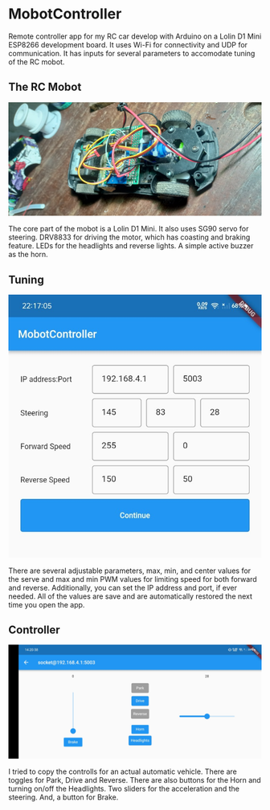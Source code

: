 # MobotController

Remote controller app for my RC car develop with Arduino on a Lolin D1 Mini ESP8266 development board. It uses Wi-Fi for connectivity and UDP for communication. It has inputs for several parameters to accomodate tuning of the RC mobot.

## The RC Mobot

![mobot](docs/2.jpg)

The core part of the mobot is a Lolin D1 Mini. It also uses SG90 servo for steering. DRV8833 for driving the motor, which has coasting and braking feature. LEDs for the headlights and reverse lights. A simple active buzzer as the horn.

## Tuning

![tuning page](docs/3.jpg)

There are several adjustable parameters, max, min, and center values for the serve and max and min PWM values for limiting speed for both forward and reverse. Additionally, you can set the IP address and port, if ever needed. All of the values are save and are automatically restored the next time you open the app.

## Controller

![controller page](docs/4.jpg)

I tried to copy the controlls for an actual automatic vehicle. There are toggles for Park, Drive and Reverse. There are also buttons for the Horn and turning on/off the Headlights. Two sliders for the acceleration and the steering. And, a button for Brake.
